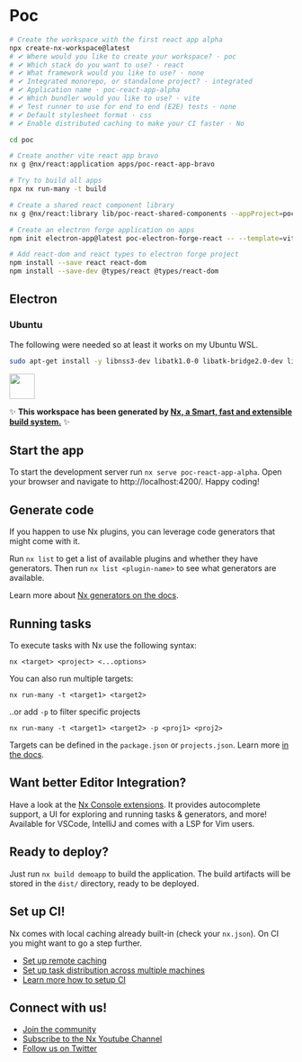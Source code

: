 # Poc

```sh
# Create the workspace with the first react app alpha
npx create-nx-workspace@latest
# ✔ Where would you like to create your workspace? · poc
# ✔ Which stack do you want to use? · react
# ✔ What framework would you like to use? · none
# ✔ Integrated monorepo, or standalone project? · integrated
# ✔ Application name · poc-react-app-alpha
# ✔ Which bundler would you like to use? · vite
# ✔ Test runner to use for end to end (E2E) tests · none
# ✔ Default stylesheet format · css
# ✔ Enable distributed caching to make your CI faster · No

cd poc

# Create another vite react app bravo
nx g @nx/react:application apps/poc-react-app-bravo

# Try to build all apps
npx nx run-many -t build

# Create a shared react component library
nx g @nx/react:library lib/poc-react-shared-components --appProject=poc-react-app-alpha

# Create an electron forge application on apps
npm init electron-app@latest poc-electron-forge-react -- --template=vite-typescript

# Add react-dom and react types to electron forge project
npm install --save react react-dom
npm install --save-dev @types/react @types/react-dom
```

## Electron

### Ubuntu

The following were needed so at least it works on my Ubuntu WSL.

```bash
sudo apt-get install -y libnss3-dev libatk1.0-0 libatk-bridge2.0-dev libcups2 libgtk-3-dev libasound2
```

<a alt="Nx logo" href="https://nx.dev" target="_blank" rel="noreferrer"><img src="https://raw.githubusercontent.com/nrwl/nx/master/images/nx-logo.png" width="45"></a>

✨ **This workspace has been generated by [Nx, a Smart, fast and extensible build system.](https://nx.dev)** ✨


## Start the app

To start the development server run `nx serve poc-react-app-alpha`. Open your browser and navigate to http://localhost:4200/. Happy coding!


## Generate code

If you happen to use Nx plugins, you can leverage code generators that might come with it.

Run `nx list` to get a list of available plugins and whether they have generators. Then run `nx list <plugin-name>` to see what generators are available.

Learn more about [Nx generators on the docs](https://nx.dev/plugin-features/use-code-generators).

## Running tasks

To execute tasks with Nx use the following syntax:

```
nx <target> <project> <...options>
```

You can also run multiple targets:

```
nx run-many -t <target1> <target2>
```

..or add `-p` to filter specific projects

```
nx run-many -t <target1> <target2> -p <proj1> <proj2>
```

Targets can be defined in the `package.json` or `projects.json`. Learn more [in the docs](https://nx.dev/core-features/run-tasks).

## Want better Editor Integration?

Have a look at the [Nx Console extensions](https://nx.dev/nx-console). It provides autocomplete support, a UI for exploring and running tasks & generators, and more! Available for VSCode, IntelliJ and comes with a LSP for Vim users.

## Ready to deploy?

Just run `nx build demoapp` to build the application. The build artifacts will be stored in the `dist/` directory, ready to be deployed.

## Set up CI!

Nx comes with local caching already built-in (check your `nx.json`). On CI you might want to go a step further.

- [Set up remote caching](https://nx.dev/core-features/share-your-cache)
- [Set up task distribution across multiple machines](https://nx.dev/nx-cloud/features/distribute-task-execution)
- [Learn more how to setup CI](https://nx.dev/recipes/ci)

## Connect with us!

- [Join the community](https://nx.dev/community)
- [Subscribe to the Nx Youtube Channel](https://www.youtube.com/@nxdevtools)
- [Follow us on Twitter](https://twitter.com/nxdevtools)


